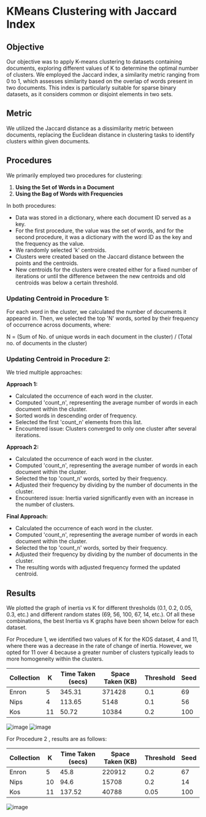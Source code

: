 # KMeans Clustering with Jaccard Index

## Objective
Our objective was to apply K-means clustering to datasets containing documents, exploring different values of K to determine the optimal number of clusters. We employed the Jaccard index, a similarity metric ranging from 0 to 1, which assesses similarity based on the overlap of words present in two documents. This index is particularly suitable for sparse binary datasets, as it considers common or disjoint elements in two sets.

## Metric
We utilized the Jaccard distance as a dissimilarity metric between documents, replacing the Euclidean distance in clustering tasks to identify clusters within given documents.

## Procedures
We primarily employed two procedures for clustering:

1. **Using the Set of Words in a Document**
2. **Using the Bag of Words with Frequencies**

In both procedures:
- Data was stored in a dictionary, where each document ID served as a key.
- For the first procedure, the value was the set of words, and for the second procedure, it was a dictionary with the word ID as the key and the frequency as the value.
- We randomly selected 'k' centroids.
- Clusters were created based on the Jaccard distance between the points and the centroids.
- New centroids for the clusters were created either for a fixed number of iterations or until the difference between the new centroids and old centroids was below a certain threshold.

### Updating Centroid in Procedure 1:
For each word in the cluster, we calculated the number of documents it appeared in. Then, we selected the top 'N' words, sorted by their frequency of occurrence across documents, where:

N = (Sum of No. of unique words in each document in the cluster) / (Total no. of documents in the cluster)

### Updating Centroid in Procedure 2:
We tried multiple approaches:

**Approach 1:**  
- Calculated the occurrence of each word in the cluster.
- Computed 'count_n', representing the average number of words in each document within the cluster.
- Sorted words in descending order of frequency.
- Selected the first 'count_n' elements from this list.
- Encountered issue: Clusters converged to only one cluster after several iterations.

**Approach 2:**  
- Calculated the occurrence of each word in the cluster.
- Computed 'count_n', representing the average number of words in each document within the cluster.
- Selected the top 'count_n' words, sorted by their frequency.
- Adjusted their frequency by dividing by the number of documents in the cluster.
- Encountered issue: Inertia varied significantly even with an increase in the number of clusters.

**Final Approach:**  
- Calculated the occurrence of each word in the cluster.
- Computed 'count_n', representing the average number of words in each document within the cluster.
- Selected the top 'count_n' words, sorted by their frequency.
- Adjusted their frequency by dividing by the number of documents in the cluster.
- The resulting words with adjusted frequency formed the updated centroid.

## Results
We plotted the graph of inertia vs K for different thresholds (0.1, 0.2, 0.05, 0.3, etc.) and different random states (69, 56, 100, 67, 14, etc.). Of all these combinations, the best Inertia vs K graphs have been shown below for each dataset.

For Procedure 1, we identified two values of K for the KOS dataset, 4 and 11, where there was a decrease in the rate of change of inertia. However, we opted for 11 over 4 because a greater number of clusters typically leads to more homogeneity within the clusters.

| Collection | K   | Time Taken (secs) | Space Taken (KB)  | Threshold | Seed |
|------------|-----|-------------------|-------------------|-----------|------|
| Enron      | 5   | 345.31            | 371428            | 0.1       | 69   |
| Nips       | 4   | 113.65            | 5148              | 0.1       | 56   |
| Kos        | 11  | 50.72             | 10384             | 0.2       | 100  |

![image](https://github.com/ani98622/KMeans_Jaccard_Index_from_scratch/assets/141315211/13ef53a1-af39-46b5-94ae-5aa8fe0d9036)
![image](https://github.com/ani98622/KMeans_Jaccard_Index_from_scratch/assets/141315211/1045a8e1-7b16-415e-8e6a-aada328d161a)

For Procedure 2 , results are as follows: 

| Collection | K   | Time Taken (secs) | Space Taken (KB)  | Threshold | Seed |
|------------|-----|-------------------|-------------------|-----------|------|
| Enron      | 5   | 45.8              | 220912            | 0.2       | 67   |
| Nips       | 10  | 94.6              | 15708             | 0.2       | 14   |
| Kos        | 11  | 137.52            | 40788             | 0.05      | 100  |

![image](https://github.com/ani98622/KMeans_Jaccard_Index_from_scratch/assets/141315211/df290432-aa21-4a14-8147-c2acaac506e8)


